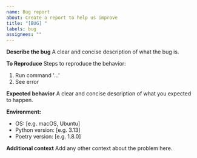 ```yaml
---
name: Bug report
about: Create a report to help us improve
title: "[BUG] "
labels: bug
assignees: ""
---
```


**Describe the bug**
A clear and concise description of what the bug is.

**To Reproduce**
Steps to reproduce the behavior:

1. Run command '...'
2. See error

**Expected behavior**
A clear and concise description of what you expected to happen.

**Environment:**

- OS: [e.g. macOS, Ubuntu]
- Python version: [e.g. 3.13]
- Poetry version: [e.g. 1.8.0]

**Additional context**
Add any other context about the problem here.
